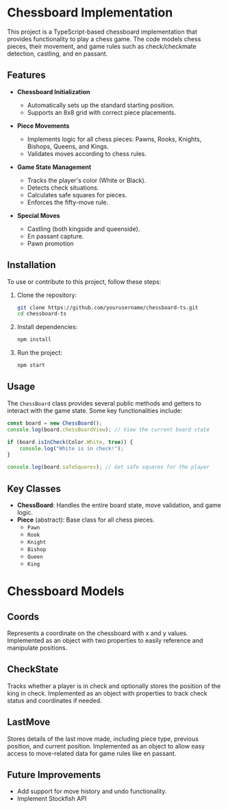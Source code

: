 # Chessboard Implementation

This project is a TypeScript-based chessboard implementation that provides functionality to play a chess game. The code models chess pieces, their movement, and game rules such as check/checkmate detection, castling, and en passant.

## Features

- **Chessboard Initialization**

  - Automatically sets up the standard starting position.
  - Supports an 8x8 grid with correct piece placements.

- **Piece Movements**

  - Implements logic for all chess pieces: Pawns, Rooks, Knights, Bishops, Queens, and Kings.
  - Validates moves according to chess rules.

- **Game State Management**

  - Tracks the player's color (White or Black).
  - Detects check situations.
  - Calculates safe squares for pieces.
  - Enforces the fifty-move rule.

- **Special Moves**

  - Castling (both kingside and queenside).
  - En passant capture.
  - Pawn promotion 

## Installation

To use or contribute to this project, follow these steps:

1. Clone the repository:
   ```bash
   git clone https://github.com/yourusername/chessboard-ts.git
   cd chessboard-ts
   ```
2. Install dependencies:
   ```bash
   npm install
   ```
3. Run the project:
   ```bash
   npm start
   ```

## Usage

The `ChessBoard` class provides several public methods and getters to interact with the game state. Some key functionalities include:

```typescript
const board = new ChessBoard();
console.log(board.chessBoardView); // View the current board state

if (board.isInCheck(Color.White, true)) {
    console.log("White is in check!");
}

console.log(board.safeSquares); // Get safe squares for the player
```

## Key Classes

- **ChessBoard**: Handles the entire board state, move validation, and game logic.
- **Piece** (abstract): Base class for all chess pieces.
  - `Pawn`
  - `Rook`
  - `Knight`
  - `Bishop`
  - `Queen`
  - `King`

# Chessboard Models

## Coords
Represents a coordinate on the chessboard with x and y values.
Implemented as an object with two properties to easily reference and manipulate positions.

## CheckState
Tracks whether a player is in check and optionally stores the position of the king in check.
Implemented as an object with properties to track check status and coordinates if needed.

## LastMove
Stores details of the last move made, including piece type, previous position, and current position.
Implemented as an object to allow easy access to move-related data for game rules like en passant.

## Future Improvements

- Add support for move history and undo functionality.
- Implement Stockfish API



